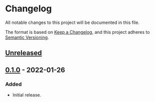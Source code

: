 # Changelog

All notable changes to this project will be documented in this file.

The format is based on [Keep a Changelog](https://keepachangelog.com/en/1.0.0/),
and this project adheres to [Semantic Versioning](https://semver.org/spec/v2.0.0.html).

## [Unreleased]

## [0.1.0] - 2022-01-26

### Added

- Initial release.

[unreleased]: https://github.com/czetech/tecoroute/compare/v0.1.0...HEAD
[0.1.0]: https://github.com/czetech/tecoroute/tree/v0.1.0
